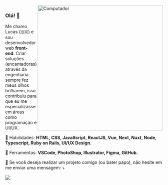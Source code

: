 <img src="https://raw.githubusercontent.com/MicaelliMedeiros/micaellimedeiros/master/image/computer-illustration.png" min-width="400px" max-width="400px" width="400px" align="right" alt="Computador">

<h3 align="left">Olá! 🤘</h3>

<p align="left">
  Me chamo Lucas (🇧🇷) e sou desenvolvedor web <strong>front-end</strong>. Criar soluções (encantadoras) através da engenharia sempre fez meus olhos brilharem, isso contribuiu para que eu me especializasse em áreas como programação e UI/UX.
</p>

<p align="left">
  🦄 Habilidades: <strong>HTML, CSS, JavaScript, ReactJS, Vue, Next, Nuxt, Node, Typescript, Ruby on Rails, UI/UX Design.</strong>
</p>

<p align="left">
  💼 Ferramentas: <strong>VSCode, PhotoShop, Illustrator, Figma, GitHub.</strong>
</p>

<p align="left">
  💌 Se você deseja realizar um projeto comigo (ou bater papo), não hesite em me enviar uma mensagem: ⤵️
</p>

<p align="left">

  <a href="https://www.linkedin.com/in/lucsmac/" alt="Linkedin">
  <img src="https://img.shields.io/badge/-Linkedin-0e76a8?style=for-the-badge&logo=Linkedin&logoColor=white&link=https://www.linkedin.com/in/iuricode" /></a>

</p>
